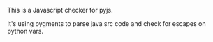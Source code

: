 This is a Javascript checker for pyjs. 

It's using pygments to parse java src code and 
check for escapes on python vars.


